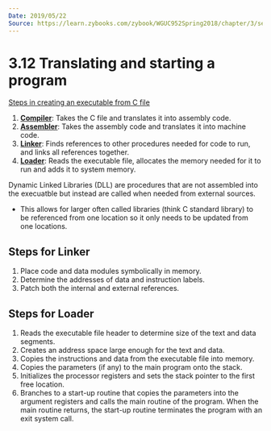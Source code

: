 ```yaml
---
Date: 2019/05/22
Source: https://learn.zybooks.com/zybook/WGUC952Spring2018/chapter/3/section/12
---
```


# 3.12 Translating and starting a program

<u>Steps in creating an executable from C file</u>

1. <u>**Compiler**</u>: Takes the C file and translates it into assembly code.
2. <u>**Assembler**</u>: Takes the assembly code and translates it into machine code.
3. <u>**Linker**</u>: Finds references to other procedures needed for code to run, and links all references together.
4. <u>**Loader**</u>: Reads the executable file, allocates the memory needed for it to run and adds it to system memory.

Dynamic Linked Libraries (DLL) are procedures that are not assembled into the execuatble but instead are called when needed from external sources.

- This allows for larger often called libraries (think C standard library) to be referenced from one location so it only needs to be updated from one locations.

## Steps for **Linker**

1. Place code and data modules symbolically in memory.
2. Determine the addresses of data and instruction labels.
3. Patch both the internal and external references.

## Steps for **Loader**

1. Reads the executable file header to determine size of the text and data segments.
2. Creates an address space large enough for the text and data.
3. Copies the instructions and data from the executable file into memory.
4. Copies the parameters (if any) to the main program onto the stack.
5. Initializes the processor registers and sets the stack pointer to the first free location.
6. Branches to a start-up routine that copies the parameters into the argument registers and calls the main routine of the program. When the main routine returns, the start-up routine terminates the program with an exit system call.
